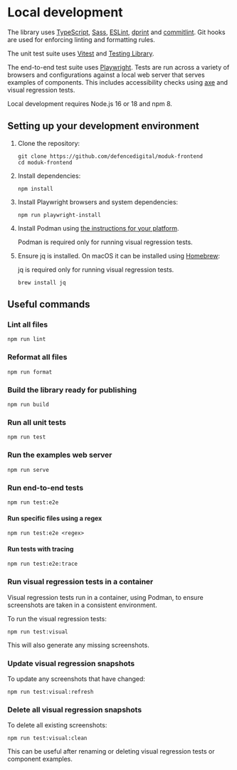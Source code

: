 # Local development

The library uses [TypeScript](https://www.typescriptlang.org),
[Sass](https://sass-lang.com), [ESLint](https://eslint.org),
[dprint](https://dprint.dev) and [commitlint](https://commitlint.js.org). Git
hooks are used for enforcing linting and formatting rules.

The unit test suite uses [Vitest](https://vitest.dev) and
[Testing Library](https://testing-library.com).

The end-to-end test suite uses [Playwright](https://playwright.dev/). Tests are
run across a variety of browsers and configurations against a local web server
that serves examples of components. This includes accessibility checks using
[axe](https://www.deque.com/axe/) and visual regression tests.

Local development requires Node.js 16 or 18 and npm 8.

## Setting up your development environment

1. Clone the repository:

   ```shell
   git clone https://github.com/defencedigital/moduk-frontend
   cd moduk-frontend
   ```

2. Install dependencies:

   ```shell
   npm install
   ```

3. Install Playwright browsers and system dependencies:

   ```shell
   npm run playwright-install
   ```

4. Install Podman using
   [the instructions for your platform](https://podman.io/getting-started/installation).

   Podman is required only for running visual regression tests.

5. Ensure jq is installed. On macOS it can be installed using
   [Homebrew](https://brew.sh/):

   jq is required only for running visual regression tests.

   ```shell
   brew install jq
   ```

## Useful commands

### Lint all files

```shell
npm run lint
```

### Reformat all files

```shell
npm run format
```

### Build the library ready for publishing

```shell
npm run build
```

### Run all unit tests

```shell
npm run test
```

### Run the examples web server

```shell
npm run serve
```

### Run end-to-end tests

```shell
npm run test:e2e
```

#### Run specific files using a regex

```shell
npm run test:e2e <regex>
```

#### Run tests with tracing

```shell
npm run test:e2e:trace
```

### Run visual regression tests in a container

Visual regression tests run in a container, using Podman, to ensure screenshots
are taken in a consistent environment.

To run the visual regression tests:

```shell
npm run test:visual
```

This will also generate any missing screenshots.

### Update visual regression snapshots

To update any screenshots that have changed:

```shell
npm run test:visual:refresh
```

### Delete all visual regression snapshots

To delete all existing screenshots:

```shell
npm run test:visual:clean
```

This can be useful after renaming or deleting visual regression tests or
component examples.
